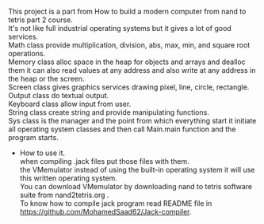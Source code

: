 This project is a part from How to build a modern computer from nand to tetris part 2 course. <br>
It's not like full industrial operating systems but it gives a lot of good services. <br>
Math class provide multiplication, division, abs, max, min, and square root operations. <br>
Memory class alloc space in the heap for objects and arrays and dealloc them it can also read values at any address and also write at any address in the heap or the screen. <br>
Screen class gives graphics services drawing pixel, line, circle, rectangle. <br>
Output class do textual output. <br>
Keyboard class allow input from user. <br>
String class create string and provide manipulating functions. <br>
Sys class is the manager and the point from which everything start it initiate all operating system classes and then call Main.main function and the program starts.<br>
- How to use it.<br>
when compiling .jack files put those files with them.<br>
the VMemulator instead of using the built-in operating system it will use this written operating system.<br>
You can download VMemulator by downloading nand to tetris software suite from nand2tetris.org . <br>
To know how to compile jack program read README file in https://github.com/MohamedSaad62/Jack-compiler. <br>
